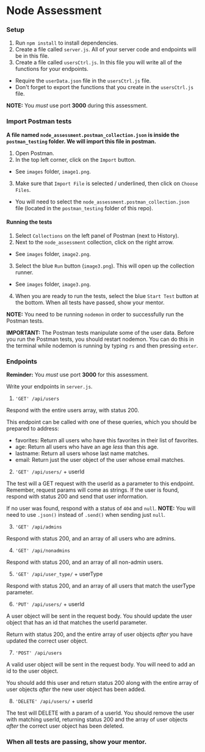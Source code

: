 # Node Assessment

### Setup

1. Run ```npm install``` to install dependencies.
2. Create a file called ```server.js```. All of your server code and endpoints will be in this file.
3. Create a file called ```usersCtrl.js```.  In this file you will write all of the functions for your endpoints.
  - Require the ```userData.json``` file in the ```usersCtrl.js``` file.
  - Don't forget to export the functions that you create in the ```usersCtrl.js``` file.

**NOTE:** You *must* use port **3000** during this assessment.    

### Import Postman tests

**A file named ```node_assessment.postman_collection.json``` is inside the ```postman_testing``` folder. We will import this file in postman.**

1. Open Postman.
2. In the top left corner, click on the ```Import``` button.
  - See ```images``` folder, ```image1.png```.
3. Make sure that ```Import File``` is selected / underlined, then click on ```Choose Files```.

  - You will need to select the ```node_assessment.postman_collection.json``` file (located in the ```postman_testing``` folder of this repo).

#### Running the tests

1. Select ```Collections``` on the left panel of Postman (next to History).
2. Next to the ```node_assessment``` collection, click on the right arrow.
  - See ```images``` folder, ```image2.png```.
3. Select the blue ```Run``` button (```image3.png```). This will open up the collection runner.
  - See ```images``` folder, ```image3.png```.
4. When you are ready to run the tests, select the blue ```Start Test``` button at the bottom. When all tests have passed, show your mentor.

**NOTE:** You need to be running ```nodemon``` in order to successfully run the Postman tests.

**IMPORTANT:** The Postman tests manipulate some of the user data. Before you run the Postman tests, you should restart nodemon. You can do this in the terminal while nodemon is running by typing ```rs``` and then pressing ```enter```.

### Endpoints

**Reminder:** You *must* use port **3000** for this assessment.

Write your endpoints in ```server.js```.

1. ```'GET' /api/users```

Respond with the entire users array, with status 200.

This endpoint can be called with one of these queries, which you should be prepared to address:

- favorites: Return all users who have this favorites in their list of favorites.
- age: Return all users who have an age *less* than this age.
- lastname: Return all users whose last name matches.
- email: Return just the user object of the user whose email matches.

2. ```'GET' /api/users/``` + userId

The test will a GET request with the userId as a parameter to this endpoint. Remember, request params will come as strings. If the user is found, respond with status 200 and send that user information.

If no user was found, respond with a status of ```404``` and ```null```.
**NOTE:** You will need to use ```.json()``` instead of ```.send()``` when sending just ```null```.


3. ```'GET' /api/admins```

Respond with status 200, and an array of all users who are admins.

4. ```'GET' /api/nonadmins```

Respond with status 200, and an array of all non-admin users.

5. ```'GET' /api/user_type/``` + userType

Respond with status 200, and an array of all users that match the userType parameter.

6. ```'PUT' /api/users/``` + userId

A user object will be sent in the request body. You should update the user object that has an id that matches the userId parameter.

Return with status 200, and the entire array of user objects *after* you have updated the correct user object.

7. ```'POST' /api/users```

A valid user object will be sent in the request body. You will need to add an id to the user object. 

You should add this user and return status 200 along with the entire array of user objects *after* the new user object has been added.

8. ```'DELETE' /api/users/``` + userId

The test will DELETE with a param of a userId. You should remove the user with matching userId, returning status 200 and the array of user objects *after* the correct user object has been deleted.

### When all tests are passing, show your mentor.
